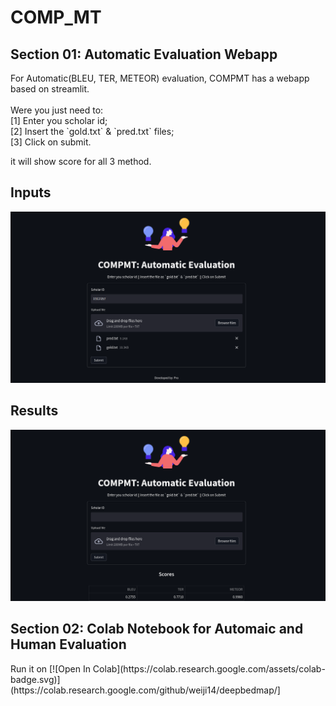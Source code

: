 # COMP_MT
<h2>Section 01: Automatic Evaluation Webapp</h2>
For Automatic(BLEU, TER, METEOR) evaluation, COMPMT has a webapp based on streamlit. <br><br>
Were you just need to: <br>
[1] Enter you scholar id; <br>
[2] Insert the `gold.txt` &amp; `pred.txt` files; <br>
[3] Click on submit. <br>

it will show score for all 3 method. <br>

## Inputs
![alt text](https://raw.githubusercontent.com/human71/comp-mt/main/Inputs.png)

## Results
![alt text](https://raw.githubusercontent.com/human71/comp-mt/main/Result.png)


<h2>Section 02: Colab Notebook for Automaic and Human Evaluation</h2>
Run it on
[![Open In Colab](https://colab.research.google.com/assets/colab-badge.svg)](https://colab.research.google.com/github/weiji14/deepbedmap/]
